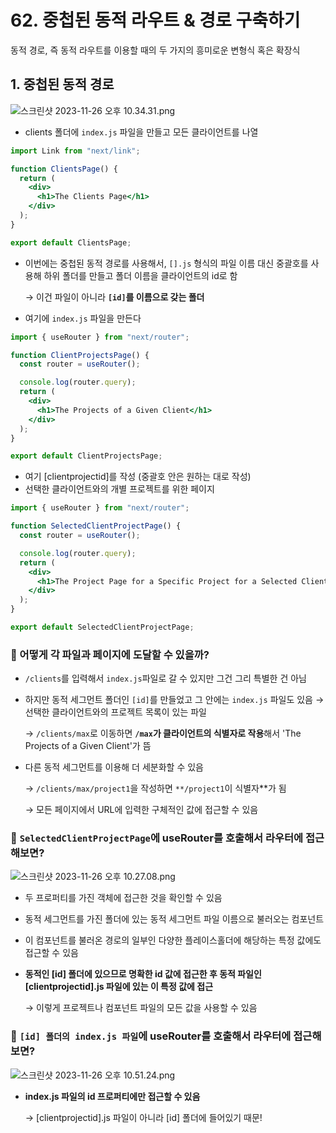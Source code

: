 # 62. 중첩된 동적 라우트 & 경로 구축하기

동적 경로, 즉 동적 라우트를 이용할 때의 두 가지의 흥미로운 변형식 혹은 확장식

## 1. 중첩된 동적 경로

![스크린샷 2023-11-26 오후 10.34.31.png](62%20%E1%84%8C%E1%85%AE%E1%86%BC%E1%84%8E%E1%85%A5%E1%86%B8%E1%84%83%E1%85%AC%E1%86%AB%20%E1%84%83%E1%85%A9%E1%86%BC%E1%84%8C%E1%85%A5%E1%86%A8%20%E1%84%85%E1%85%A1%E1%84%8B%E1%85%AE%E1%84%90%E1%85%B3%20&%20%E1%84%80%E1%85%A7%E1%86%BC%E1%84%85%E1%85%A9%20%E1%84%80%E1%85%AE%E1%84%8E%E1%85%AE%E1%86%A8%E1%84%92%E1%85%A1%E1%84%80%E1%85%B5%20f0199c5edd274088a98ba99847b69b9f/%25E1%2584%2589%25E1%2585%25B3%25E1%2584%258F%25E1%2585%25B3%25E1%2584%2585%25E1%2585%25B5%25E1%2586%25AB%25E1%2584%2589%25E1%2585%25A3%25E1%2586%25BA_2023-11-26_%25E1%2584%258B%25E1%2585%25A9%25E1%2584%2592%25E1%2585%25AE_10.34.31.png)

- clients 폴더에 `index.js` 파일을 만들고 모든 클라이언트를 나열

```jsx
import Link from "next/link";

function ClientsPage() {
  return (
    <div>
      <h1>The Clients Page</h1>
    </div>
  );
}

export default ClientsPage;
```

- 이번에는 중첩된 동적 경로를 사용해서, `[].js` 형식의 파일 이름 대신 중괄호를 사용해 
하위 폴더를 만들고 폴더 이름을 클라이언트의 id로 함
    
    → 이건 파일이 아니라 **`[id]`를 이름으로 갖는 폴더**
    
- 여기에 `index.js` 파일을 만든다

```jsx
import { useRouter } from "next/router";

function ClientProjectsPage() {
  const router = useRouter();

  console.log(router.query);
  return (
    <div>
      <h1>The Projects of a Given Client</h1>
    </div>
  );
}

export default ClientProjectsPage;
```

- 여기 [clientprojectid]를 작성 (중괄호 안은 원하는 대로 작성)
- 선택한 클라이언트와의 개별 프로젝트를 위한 페이지

```jsx
import { useRouter } from "next/router";

function SelectedClientProjectPage() {
  const router = useRouter();

  console.log(router.query);
  return (
    <div>
      <h1>The Project Page for a Specific Project for a Selected Client</h1>
    </div>
  );
}

export default SelectedClientProjectPage;
```

### 📌 어떻게 각 파일과 페이지에 도달할 수 있을까?

- `/clients`를 입력해서 `index.js`파일로 갈 수 있지만 그건 그리 특별한 건 아님
- 하지만 동적 세그먼트 폴더인 `[id]`를 만들었고 그 안에는 `index.js` 파일도 있음 
→ 선택한 클라이언트와의 프로젝트 목록이 있는 파일
    
    → `/clients/max`로 이동하면 **`/max`가 클라이언트의 식별자로 작용**해서 'The Projects of a Given Client'가 뜸
    
- 다른 동적 세그먼트를 이용해 더 세분화할 수 있음
    
    → `/clients/max/project1`을 작성하면 `**/project1`이 식별자**가 됨
    
    → 모든 페이지에서 URL에 입력한 구체적인 값에 접근할 수 있음
    

### 📌 `SelectedClientProjectPage`에 useRouter를 호출해서 라우터에 접근해보면?

![스크린샷 2023-11-26 오후 10.27.08.png](62%20%E1%84%8C%E1%85%AE%E1%86%BC%E1%84%8E%E1%85%A5%E1%86%B8%E1%84%83%E1%85%AC%E1%86%AB%20%E1%84%83%E1%85%A9%E1%86%BC%E1%84%8C%E1%85%A5%E1%86%A8%20%E1%84%85%E1%85%A1%E1%84%8B%E1%85%AE%E1%84%90%E1%85%B3%20&%20%E1%84%80%E1%85%A7%E1%86%BC%E1%84%85%E1%85%A9%20%E1%84%80%E1%85%AE%E1%84%8E%E1%85%AE%E1%86%A8%E1%84%92%E1%85%A1%E1%84%80%E1%85%B5%20f0199c5edd274088a98ba99847b69b9f/%25E1%2584%2589%25E1%2585%25B3%25E1%2584%258F%25E1%2585%25B3%25E1%2584%2585%25E1%2585%25B5%25E1%2586%25AB%25E1%2584%2589%25E1%2585%25A3%25E1%2586%25BA_2023-11-26_%25E1%2584%258B%25E1%2585%25A9%25E1%2584%2592%25E1%2585%25AE_10.27.08.png)

- 두 프로퍼티를 가진 객체에 접근한 것을 확인할 수 있음
- 동적 세그먼트를 가진 폴더에 있는 동적 세그먼트 파일 이름으로 불러오는 컴포넌트
- 이 컴포넌트를 불러온 경로의 일부인 다양한 플레이스홀더에 해당하는 특정 값에도 접근할 수 있음
- **동적인 [id] 폴더에 있으므로 명확한 id 값에 접근한 후 동적 파일인 [clientprojectid].js 파일에 있는 이 특정 값에 접근**
    
    → 이렇게 프로젝트나 컴포넌트 파일의 모든 값을 사용할 수 있음
    

### 📌 `[id] 폴더의 index.js 파일`에 useRouter를 호출해서 라우터에 접근해보면?

![스크린샷 2023-11-26 오후 10.51.24.png](62%20%E1%84%8C%E1%85%AE%E1%86%BC%E1%84%8E%E1%85%A5%E1%86%B8%E1%84%83%E1%85%AC%E1%86%AB%20%E1%84%83%E1%85%A9%E1%86%BC%E1%84%8C%E1%85%A5%E1%86%A8%20%E1%84%85%E1%85%A1%E1%84%8B%E1%85%AE%E1%84%90%E1%85%B3%20&%20%E1%84%80%E1%85%A7%E1%86%BC%E1%84%85%E1%85%A9%20%E1%84%80%E1%85%AE%E1%84%8E%E1%85%AE%E1%86%A8%E1%84%92%E1%85%A1%E1%84%80%E1%85%B5%20f0199c5edd274088a98ba99847b69b9f/%25E1%2584%2589%25E1%2585%25B3%25E1%2584%258F%25E1%2585%25B3%25E1%2584%2585%25E1%2585%25B5%25E1%2586%25AB%25E1%2584%2589%25E1%2585%25A3%25E1%2586%25BA_2023-11-26_%25E1%2584%258B%25E1%2585%25A9%25E1%2584%2592%25E1%2585%25AE_10.51.24.png)

- **index.js 파일의 id 프로퍼티에만 접근할 수 있음**
    
    → [clientprojectid].js 파일이 아니라 [id] 폴더에 들어있기 때문!
